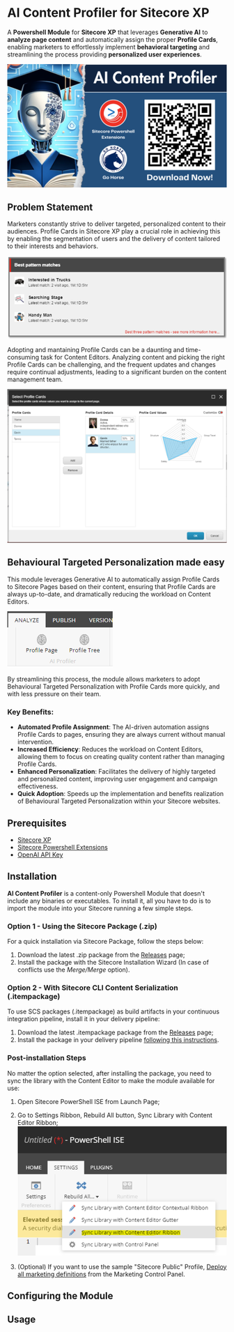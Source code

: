 # AI Content Profiler for Sitecore XP

A **Powershell Module** for **Sitecore XP** that leverages **Generative AI** to **analyze page content** and automatically assign the proper **Profile Cards**, enabling marketers to effortlessly implement **behavioral targeting** and streamlining the process providing **personalized user experiences**.

![AI Content Profiler for Sitecore XP](/images/AI-Content-Profiler-Banner.png)

## Problem Statement

Marketers constantly strive to deliver targeted, personalized content to their audiences. Profile Cards in Sitecore XP play a crucial role in achieving this by enabling the segmentation of users and the delivery of content tailored to their interests and behaviors. 

![Profile Cards showing for a contact in Experience Profile](/images/best-pattern-matches.png)

Adopting and mantaining Profile Cards can be a daunting and time-consuming task for Content Editors. Analyzing content and picking the right Profile Cards can be challenging, and the frequent updates and changes require continual adjustments, leading to a significant burden on the content management team.

![Select Profile Cards dialogue in Sitecore XP](/images/2-tagging-content-multiple-profile-cards---tannis---two.webp)

## Behavioural Targeted Personalization made easy

This module leverages Generative AI to automatically assign Profile Cards to Sitecore Pages based on their content, ensuring that Profile Cards are always up-to-date, and dramatically reducing the workload on Content Editors. 

![AI Profiler Chunk in Content Editor](/images/AI-Profiler-Content-Editor.png)

By streamlining this process, the module allows marketers to adopt Behavioural Targeted Personalization with Profile Cards more quickly, and with less pressure on their team. 

### Key Benefits:

* **Automated Profile Assignment**: The AI-driven automation assigns Profile Cards to pages, ensuring they are always current without manual intervention.
* **Increased Efficiency**: Reduces the workload on Content Editors, allowing them to focus on creating quality content rather than managing Profile Cards.
* **Enhanced Personalization**: Facilitates the delivery of highly targeted and personalized content, improving user engagement and campaign effectiveness.
* **Quick Adoption**: Speeds up the implementation and benefits realization of Behavioural Targeted Personalization within your Sitecore websites.

## Prerequisites
* [Sitecore XP](https://developers.sitecore.com/downloads/Sitecore_Experience_Platform)
* [Sitecore Powershell Extensions](https://doc.sitecorepowershell.com/installation)
* [OpenAI API Key](CreatingAPIKey.md)

## Installation

**AI Content Profiler** is a content-only Powershell Module that doesn't include any binaries or executables. To install it, all you have to do is to import the module into your Sitecore running a few simple steps.

### Option 1 - Using the Sitecore Package (.zip)

For a quick installation via Sitecore Package, follow the steps below:

1. Download the latest .zip package from the [Releases]("https://github.com/peplau/AI-Content-Profiler/releases") page;
1. Install the package with the Sitecore Installation Wizard (In case of conflicts use the *Merge/Merge* option).

### Option 2 - With Sitecore CLI Content Serialization (.itempackage)

To use SCS packages (.itempackage) as build artifacts in your continuous integration pipeline, install it in your delivery pipeline:

1. Download the latest .itempackage package from the [Releases](/releases/) page;
1. Install the package in your delivery pipeline [following this instructions]("https://doc.sitecore.com/xp/en/developers/104/developer-tools/create-and-install-a-sitecore-content-serialization-package.html#install-an-scs-package-in-your-delivery-pipeline").

### Post-installation Steps

No matter the option selected, after installing the package, you need to sync the library with the Content Editor to make the module available for use:

1. Open Sitecore PowerShell ISE from Launch Page;

1. Go to Settings Ribbon, Rebuild All button, Sync Library with Content Editor Ribbon;
   ![AI Profiler Chunk in Content Editor](/images/Sync-Library-Ribbon.png)

1. (Optional) If you want to use the sample "Sitecore Public" Profile, [Deploy all marketing definitions]("https://doc.sitecore.com/xp/en/users/104/sitecore-experience-platform/deploy-marketing-definitions-and-taxonomies.html#deploy-all-marketing-definitions-and-taxonomies") from the Marketing Control Panel.

## Configuring the Module


## Usage
